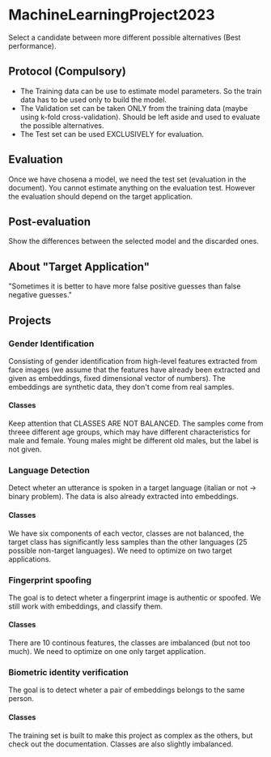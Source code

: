 # MachineLearningProject2023
Select a candidate between more different possible alternatives (Best performance).

## Protocol (Compulsory)
- The Training data can be use to estimate model parameters. So the train data has to be used only to build the model.
- The Validation set can be taken ONLY from the training data (maybe using k-fold cross-validation). Should be left aside and used to evaluate the possible alternatives. 
- The Test set can be used EXCLUSIVELY for evaluation.

## Evaluation
Once we have chosena a model, we need the test set (evaluation in the document). You cannot estimate anything on the evaluation test. However the evaluation should depend on the target application.

## Post-evaluation
Show the differences between the selected model and the discarded ones.

## About "Target Application"
"Sometimes it is better to have more false positive guesses than false negative guesses."

## Projects
### Gender Identification
Consisting of gender identification from high-level features extracted from face images (we assume that the features have already been extracted and given as embeddings, fixed dimensional vector of numbers). The embeddings are synthetic data, they don't come from real samples.

#### Classes
Keep attention that CLASSES ARE NOT BALANCED. The samples come from threee different age groups, which may have different characteristics for male and female. Young males might be different old males, but the label is not given.

### Language Detection
Detect wheter an utterance is spoken in a target language (italian or not -> binary problem). The data is also already extracted into embeddings.

#### Classes
We have six components of each vector, classes are not balanced, the target class has significantly less samples than the other languages (25 possible non-target languages). We need to optimize on two target applications.

### Fingerprint spoofing
The goal is to detect wheter a fingerprint image is authentic or spoofed. We still work with embeddings, and classify them. 

#### Classes
There are 10 continous features, the classes are imbalanced (but not too much). We need to optimize on one only target application.

### Biometric identity verification
The goal is to detect wheter a pair of embeddings belongs to the same person. 

#### Classes
The training set is built to make this project as complex as the others, but check out the documentation. Classes are also slightly imbalanced.
